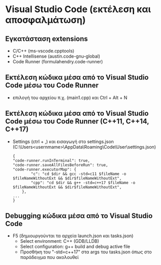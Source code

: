 # Visual Studio Code (εκτέλεση και αποσφαλμάτωση)

## Εγκατάσταση extensions

* C/C++ (ms-vscode.cpptools)
* C++ Intellisense (austin.code-gnu-global)
* Code Runner (formulahendry.code-runner)

## Εκτέλεση κώδικα μέσα από το Visual Studio Code μέσω του Code Runner

* επιλογή του αρχείου π.χ. (main1.cpp) και Ctrl + Alt + N

## Εκτέλεση κώδικα μέσα από το Visual Studio Code μέσω του Code Runner (C++11, C++14, C++17)

* Settings (ctrl + ,) και εισαγωγή στο settings.json (C:\Users\<usernmame>\AppData\Roaming\Code\User\settings.json)

    ```text
    {
    "code-runner.runInTerminal": true,
    "code-runner.saveAllFilesBeforeRun": true,
    "code-runner.executorMap": {
            "c": "cd $dir && gcc -std=c11 $fileName -o $fileNameWithoutExt && $dir$fileNameWithoutExt",
            "cpp": "cd $dir && g++ -std=c++17 $fileName -o $fileNameWithoutExt && $dir$fileNameWithoutExt",
        },
    ...
    }

## Debugging κώδικα μέσα από το Visual Studio Code

* F5 (δημιουργούνται τα αρχεία launch.json και tasks.json)
  * Select environment: C++ (GDB/LLDB)
  * Select configuration: g++ build and debug active file
  * Προσθήκη του "-std=c++17" στα args του tasks.json όπως στο παράδειγμα που ακολουθεί
